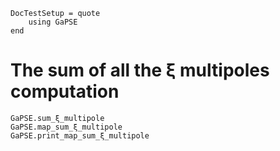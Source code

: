 ```@meta
DocTestSetup = quote
    using GaPSE
end
```

# The sum of all the ξ multipoles computation

```@docs
GaPSE.sum_ξ_multipole
GaPSE.map_sum_ξ_multipole
GaPSE.print_map_sum_ξ_multipole
```

